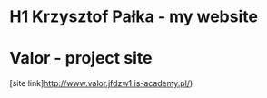 # H1 Krzysztof Pałka  - my website
# Valor - project site
[site link]http://www.valor.jfdzw1.is-academy.pl/)
